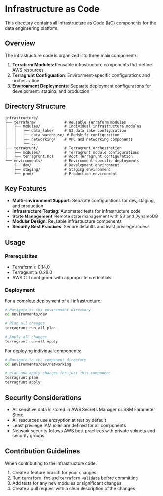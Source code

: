 # Infrastructure as Code

This directory contains all Infrastructure as Code (IaC) components for the data engineering platform.

## Overview

The infrastructure code is organized into three main components:

1. **Terraform Modules**: Reusable infrastructure components that define AWS resources
2. **Terragrunt Configuration**: Environment-specific configurations and orchestration
3. **Environment Deployments**: Separate deployment configurations for development, staging, and production

## Directory Structure

```
infrastructure/
├── terraform/             # Reusable Terraform modules
│   ├── modules/           # Individual infrastructure modules
│   │   ├── data_lake/     # S3 data lake configuration
│   │   ├── data_warehouse/ # Redshift configuration
│   │   ├── networking/    # VPC and networking components
│   │   └── ...
├── terragrunt/            # Terragrunt orchestration
│   ├── modules/           # Terragrunt module configurations
│   └── terragrunt.hcl     # Root Terragrunt configuration
└── environments/          # Environment-specific deployments
    ├── dev/               # Development environment
    ├── staging/           # Staging environment
    └── prod/              # Production environment
```

## Key Features

- **Multi-environment Support**: Separate configurations for dev, staging, and production
- **Infrastructure Testing**: Automated tests for infrastructure code
- **State Management**: Remote state management with S3 and DynamoDB
- **Modular Design**: Reusable infrastructure components
- **Security Best Practices**: Secure defaults and least privilege access

## Usage

### Prerequisites

- Terraform ≥ 0.14.0
- Terragrunt ≥ 0.28.0
- AWS CLI configured with appropriate credentials

### Deployment

For a complete deployment of all infrastructure:

```bash
# Navigate to the environment directory
cd environments/dev

# Plan all changes
terragrunt run-all plan

# Apply all changes
terragrunt run-all apply
```

For deploying individual components:

```bash
# Navigate to the component directory
cd environments/dev/networking

# Plan and apply changes for just this component
terragrunt plan
terragrunt apply
```

## Security Considerations

- All sensitive data is stored in AWS Secrets Manager or SSM Parameter Store
- All resources use encryption at rest by default
- Least privilege IAM roles are defined for all components
- Network security follows AWS best practices with private subnets and security groups

## Contribution Guidelines

When contributing to the infrastructure code:

1. Create a feature branch for your changes
2. Run `terraform fmt` and `terraform validate` before committing
3. Add tests for any new modules or significant changes
4. Create a pull request with a clear description of the changes
